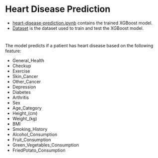 # Heart Disease Prediction
- [heart-disease-prediction.ipynb](heart-disease-prediction.ipynb) contains the trained XGBoost model.
- [Dataset](https://www.kaggle.com/datasets/alphiree/cardiovascular-diseases-risk-prediction-dataset) is the dataset used to train and test the XGBoost model.
#
The model predicts if a patient has heart disease based on the following feature:
- General_Health	
- Checkup	
- Exercise	
- Skin_Cancer	
- Other_Cancer	
- Depression	
- Diabetes	
- Arthritis	
- Sex	
- Age_Category	
- Height_(cm)	
- Weight_(kg)	
- BMI	
- Smoking_History	
- Alcohol_Consumption	
- Fruit_Consumption	
- Green_Vegetables_Consumption	
- FriedPotato_Consumption
